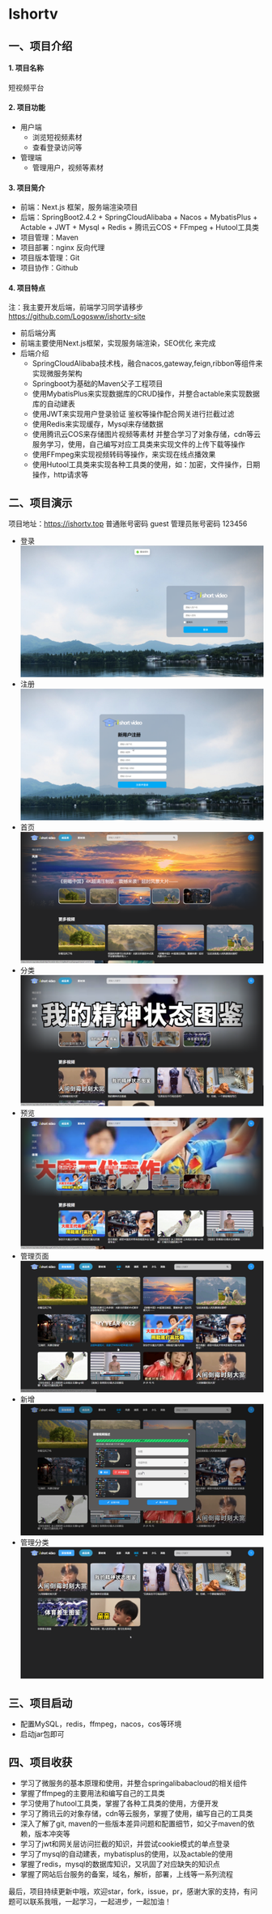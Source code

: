 # Ishortv

## 一、项目介绍

#### 1. 项目名称
短视频平台

#### 2. 项目功能
- 用户端
  - 浏览短视频素材
  - 查看登录访问等
- 管理端
  - 管理用户，视频等素材

#### 3. 项目简介
- 前端：Next.js 框架，服务端渲染项目
- 后端：SpringBoot2.4.2 + SpringCloudAlibaba + Nacos + MybatisPlus + Actable + JWT + Mysql + Redis + 腾讯云COS + FFmpeg + Hutool工具类
- 项目管理：Maven
- 项目部署：nginx 反向代理
- 项目版本管理：Git
- 项目协作：Github

#### 4. 项目特点
注：我主要开发后端，前端学习同学请移步 https://github.com/Logosww/ishortv-site
- 前后端分离 
- 前端主要使用Next.js框架，实现服务端渲染，SEO优化 来完成 
- 后端介绍
  - SpringCloudAlibaba技术栈，融合nacos,gateway,feign,ribbon等组件来实现微服务架构
  - Springboot为基础的Maven父子工程项目
  - 使用MybatisPlus来实现数据库的CRUD操作，并整合actable来实现数据库的自动建表 
  - 使用JWT来实现用户登录验证 鉴权等操作配合网关进行拦截过滤
  - 使用Redis来实现缓存，Mysql来存储数据 
  - 使用腾讯云COS来存储图片视频等素材 并整合学习了对象存储，cdn等云服务学习，使用，自己编写对应工具类来实现文件的上传下载等操作
  - 使用FFmpeg来实现视频转码等操作，来实现在线点播效果
  - 使用Hutool工具类来实现各种工具类的使用，如：加密，文件操作，日期操作，http请求等


## 二、项目演示
项目地址：https://ishortv.top
普通账号密码   guest 
管理员账号密码 123456

- 登录 ![登录](docs/1.png)
- 注册 ![注册](docs/2.png)
- 首页 ![首页](docs/3.png)
- 分类 ![分类](docs/4.png)
- 预览 ![预览](docs/5.png)
- 管理页面 ![管理页面](docs/6.png)
- 新增 ![新增](docs/7.png)
- 管理分类 ![管理分类](docs/8.png)

## 三、项目启动
- 配置MySQL，redis，ffmpeg，nacos，cos等环境
- 启动jar包即可

## 四、项目收获
- 学习了微服务的基本原理和使用，并整合springalibabacloud的相关组件
- 掌握了ffmpeg的主要用法和编写自己的工具类
- 学习使用了hutool工具类，掌握了各种工具类的使用，方便开发
- 学习了腾讯云的对象存储，cdn等云服务，掌握了使用，编写自己的工具类
- 深入了解了git, maven的一些版本差异问题和配置细节，如父子maven的依赖，版本冲突等
- 学习了jwt和网关层访问拦截的知识，并尝试cookie模式的单点登录
- 学习了mysql的自动建表，mybatisplus的使用，以及actable的使用
- 掌握了redis，mysql的数据库知识，又巩固了对应缺失的知识点
- 掌握了网站后台服务的备案，域名，解析，部署，上线等一系列流程

最后，项目持续更新中哦，欢迎star，fork，issue，pr，感谢大家的支持，有问题可以联系我哦，一起学习，一起进步，一起加油！
